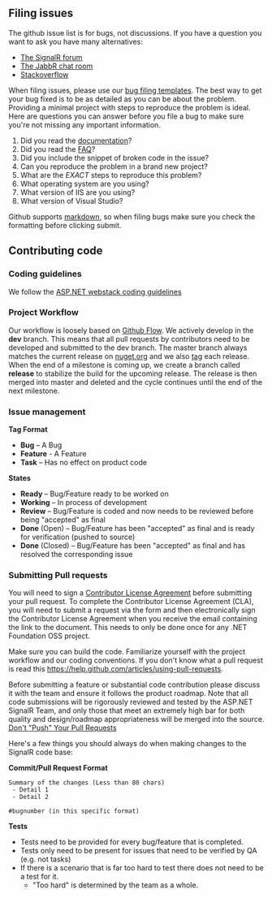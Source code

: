 ## Filing issues

The github issue list is for bugs, not discussions. If you have a question you want to ask you have many alternatives:
- [The SignalR forum](http://forums.asp.net/1254.aspx/1?ASP+NET+SignalR)
- [The JabbR chat room](https://jabbr.net/#/rooms/signalr)
- [Stackoverflow](http://stackoverflow.com/questions/tagged/signalr)

When filing issues, please use our [bug filing templates](https://gist.github.com/signalrcoreteam/5317001). The best way to get your bug fixed is to be as detailed as you can be about the problem.
Providing a minimal project with steps to reproduce the problem is ideal. Here are questions you can answer before you file a bug to make
sure you're not missing any important information.

1. Did you read the [documentation](https://github.com/SignalR/SignalR/wiki)?
2. Did you read the [FAQ](https://github.com/SignalR/SignalR/wiki/Faq)?
3. Did you include the snippet of broken code in the issue?
4. Can you reproduce the problem in a brand new project?
5. What are the *EXACT* steps to reproduce this problem?
6. What operating system are you using?
7. What version of IIS are you using?
8. What version of Visual Studio?

Github supports [markdown](http://github.github.com/github-flavored-markdown/), so when filing bugs make sure you check 
the formatting before clicking submit. 

## Contributing code

### Coding guidelines

We follow the [ASP.NET webstack coding guidelines](http://aspnetwebstack.codeplex.com/wikipage?title=CodingConventions)

### Project Workflow

Our workflow is loosely based on [Github Flow](http://scottchacon.com/2011/08/31/github-flow.html). We actively develop in the **dev** branch. This means that all pull requests by contributors need to be developed and submitted to the dev branch.
The master branch always matches the current release on [nuget.org](http://nuget.org/packages/Microsoft.AspNet.SignalR/) and we also [tag](https://github.com/SignalR/SignalR/tags) each release.
When the end of a milestone is coming up, we create a branch called **release** to stabilize the build for the upcoming release.
The release is then merged into master and deleted and the cycle continues until the end of the next milestone.

### Issue management

**Tag Format**

- **Bug** – A Bug
- **Feature** - A Feature
- **Task** – Has no effect on product code

**States**

- **Ready** – Bug/Feature ready to be worked on
- **Working** – In process of development
- **Review** – Bug/Feature is coded and now needs to be reviewed before being "accepted" as final
- **Done** (Open) – Bug/Feature has been "accepted" as final and is ready for verification (pushed to source)
- **Done** (Closed) – Bug/Feature has been "accepted" as final and has resolved the corresponding issue

### Submitting Pull requests

You will need to sign a [Contributor License Agreement](https://cla.dotnetfoundation.org) before submitting your pull request. To complete the Contributor License Agreement (CLA), you will need to submit a request via the form and then electronically sign the Contributor License Agreement when you receive the email containing the link to the document. This needs to only be done once for any .NET Foundation OSS project.

Make sure you can build the code. Familiarize yourself with the project workflow and our coding conventions. If you don't know what a pull request is
read this https://help.github.com/articles/using-pull-requests.

Before submitting a feature or substantial code contribution please discuss it with the team and ensure it follows the product roadmap. Note that all code submissions will be rigorously reviewed and tested by the ASP.NET SignalR Team, and only those that meet an extremely high bar for both quality and design/roadmap appropriateness will be merged into the source.
[Don't "Push" Your Pull Requests](http://www.igvita.com/2011/12/19/dont-push-your-pull-requests/)

Here's a few things you should always do when making changes to the SignalR code base:

**Commit/Pull Request Format**

```
Summary of the changes (Less than 80 chars)
 - Detail 1
 - Detail 2

#bugnumber (in this specific format)
```

**Tests**

-  Tests need to be provided for every bug/feature that is completed.
-  Tests only need to be present for issues that need to be verified by QA (e.g. not tasks)
-  If there is a scenario that is far too hard to test there does not need to be a test for it.
   - "Too hard" is determined by the team as a whole.
